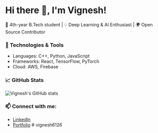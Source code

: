# Hi there 👋, I'm Vignesh!

🚀 4th-year B.Tech student | 💡 Deep Learning & AI Enthusiast | 🌍 Open Source Contributor

### 🔧 Technologies & Tools
- Languages: C++, Python, JavaScript
- Frameworks: React, TensorFlow, PyTorch
- Cloud: AWS, Firebase

### 📈 GitHub Stats
![Vignesh's GitHub stats](https://github-readme-stats.vercel.app/api?username=vignesh-g&show_icons=true&theme=radical)

### 📫 Connect with me:
- [LinkedIn](https://www.linkedin.com/in/YOUR-ID)
- [Portfolio](https://your-website.com)
#   v i g n e s h 6 1 2 6  
 